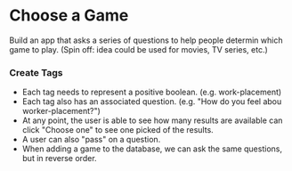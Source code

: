 # Choose a Game

Build an app that asks a series of questions to help people determin which game to play. (Spin off: idea could be used for movies, TV series, etc.)

### Create Tags

* Each tag needs to represent a positive boolean. (e.g. work-placement)
* Each tag also has an associated question. (e.g. "How do you feel abou worker-placement?")
* At any point, the user is able to see how many results are available can click "Choose one" to see one picked of the results.
* A user can also "pass" on a question.
* When adding a game to the database, we can ask the same questions, but in reverse order.
